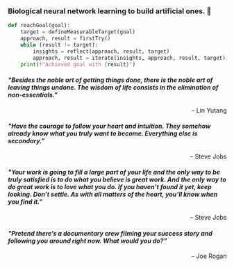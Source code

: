 ### Biological neural network learning to build artificial ones. 🤖

```python
def reachGoal(goal):
    target = defineMeasurableTarget(goal)
    approach, result = firstTry()
    while (result != target):
        insights = reflect(approach, result, target)
        approach, result = iterate(insights, approach, result, target)
    print(f"Achieved goal with {result}")
```

#### *"Besides the noble art of getting things done, there is the noble art of leaving things undone. The wisdom of life consists in the elimination of non-essentials."* <br>
<div style="text-align: right">– Lin Yutang</div>

#### *"Have the courage to follow your heart and intuition. They somehow already know what you truly want to become. Everything else is secondary."* <br>
<div style="text-align: right">– Steve Jobs</div>

#### *"Your work is going to fill a large part of your life and the only way to be truly satisfied is to do what you believe is great work. And the only way to do great work is to love what you do. If you haven’t found it yet, keep looking. Don’t settle. As with all matters of the heart, you’ll know when you find it."* <br>
<div style="text-align: right">– Steve Jobs</div>

#### *"Pretend there’s a documentary crew filming your success story and following you around right now. What would you do?"* <br>
<div style="text-align: right">– Joe Rogan</div>

<!--
Things I could add:
- Kaggle
- X
- LinkedIn
- Instagram
- Stackoverflow
- Leetcode
-->
